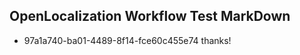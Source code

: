 ## OpenLocalization Workflow Test MarkDown
* 97a1a740-ba01-4489-8f14-fce60c455e74 thanks!

<!--HONumber=Jul16_HO2-->


